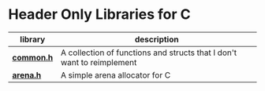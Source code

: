 # Header Only Libraries for C

library | description
----------------------- | ---------------------------------
**[common.h](common.h)** | A collection of functions and structs that I don't want to reimplement
**[arena.h](arena.h)** | A simple arena allocator for C


